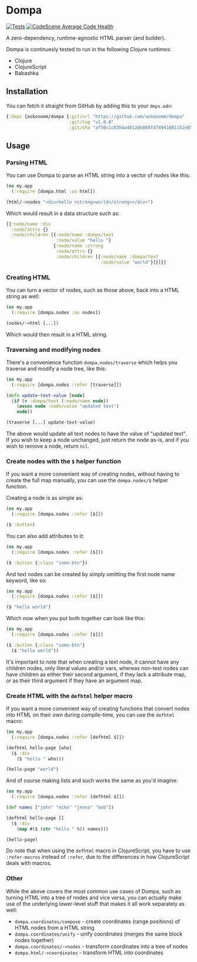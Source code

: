 # Dompa

[![Tests](https://github.com/askonomm/dompa/actions/workflows/tests.yml/badge.svg)](https://github.com/askonomm/dompa/actions/workflows/tests.yml)
[![CodeScene Average Code Health](https://codescene.io/projects/72504/status-badges/average-code-health)](https://codescene.io/projects/72504)

A zero-dependency, runtime-agnostic HTML parser (and builder). 

Dompa is continuesly tested to run in the following Clojure runtimes:

- Clojure
- ClojureScript
- Babashka

## Installation

You can fetch it straight from GitHub by adding this to your `deps.edn`:

```clojure
{:deps {askonomm/dompa {:git/url "https://github.com/askonomm/dompa"
                        :git/tag "v1.0.0"
                        :git/sha "af50c1c03b4a4812de868fd74941801152e85bbf"}}}
```

## Usage

### Parsing HTML

You can use Dompa to parse an HTML string into a vector of nodes like this:

```clojure
(ns my.app
  (:require [dompa.html :as html])

(html/->nodes "<div>hello <strong>world</strong></div>")
```

Which would result in a data structure such as:

```clojure
[{:node/name :div
  :node/attrs {}
  :node/children [{:node/name :dompa/text
                   :node/value "hello "}
                  {:node/name :strong
                   :node/attrs {}
                   :node/children [{:node/name :dompa/text
                                    :node/value "world"}]}]}]
```

### Creating HTML

You can turn a vector of nodes, such as those above, back into a HTML string as well:

```clojure
(ns my.app
  (:require [dompa.nodes :as nodes])

(nodes/->html [...])
```

Which would then result in a HTML string.


### Traversing and modifying nodes

There's a convenience function `dompa.nodes/traverse` which helps you traverse and modify a node tree, like this:

```clojure
(ns my.app
  (:require [dompa.nodes :refer [traverse]])

(defn update-text-value [node]
  (if (= :dompa/text (:node/name node))
    (assoc node :node/value "updated text")
    node))

(traverse [...] update-text-value)
```

The above would update all text nodes to have the value of "updated text". If you wish to keep a node unchanged, just return the node as-is, and if you wish to remove a node, return `nil`. 

### Create nodes with the `$` helper function

If you want a more convenient way of creating nodes, without having to create the full map manually, you can use the `dompa.nodes/$` helper function.

Creating a node is as simple as:

```clojure
(ns my.app
  (:require [dompa.nodes :refer [$]])

($ :button)
```

You can also add attributes to it:


```clojure
(ns my.app
  (:require [dompa.nodes :refer [$]])

($ :button {:class "some-btn"})
```

And text nodes can be created by simply omitting the first node name keyword, like so:

```clojure
(ns my.app
  (:require [dompa.nodes :refer [$]])

($ "hello world")
```

Which now when you put both together can look like this:

```clojure
(ns my.app
  (:require [dompa.nodes :refer [$]])

($ :button {:class "some-btn"}
  ($ "hello world"))
```

It's important to note that when creating a text node, it cannot have any children nodes, only literal values and/or vars, whereas non-text nodes can have children as either their second argument, if they lack a attribute map, or as their third argument if they have an argument map. 

### Create HTML with the `defhtml` helper macro

If you want a more convenient way of creating functions that convert nodes into HTML on their own during compile-time, you can use the `defhtml` macro:

```clojure
(ns my.app
  (:require [dompa.nodes :refer [defhtml $]])

(defhtml hello-page [who]
  ($ :div
    ($ "hello " who)))

(hello-page "world")
```

And of course making lists and such works the same as you'd imagine:

```clojure
(ns my.app
  (:require [dompa.nodes :refer [defhtml $]])

(def names ["john" "mike" "jenna" "bob"])

(defhtml hello-page []
  ($ :div
    (map #($ (str "hello " %)) names)))

(hello-page)
```

Do note that when using the `defhtml` macro in ClojureScript, you have to use `:refer-macros` instead of `:refer`, due to the differences in how ClojureScript deals with macros.

### Other 

While the above covers the most common use cases of Dompa, such as turning HTML into a tree of nodes and vice versa, you can actually make use of the underlying lower-level stuff that makes it all work separately as well:

- `dompa.coordinates/compose` - create coordinates (range positions) of HTML nodes from a HTML string
- `dompa.coordinates/unify` - unify coordinates (merges the same block nodes together)
- `dompa.coordinates/->nodes` - transform coordinates into a tree of nodes
- `dompa.html/->coordinates` - transform HTML into coordinates